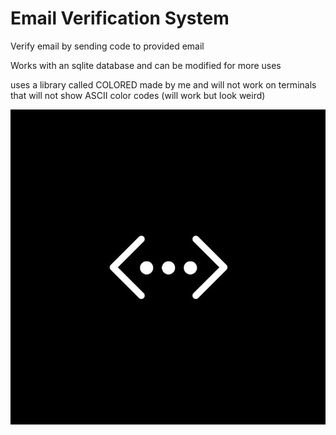 
# Email Verification System

Verify email by sending code to provided email

Works with an sqlite database and can be modified for more uses

uses a library called COLORED made by me and will not work on terminals that will not show ASCII color codes (will work but look weird)

![Logo](https://github.com/noamavned/DoorLockMamramProject/blob/main/images_not_related/onlinelogo.jpg)


